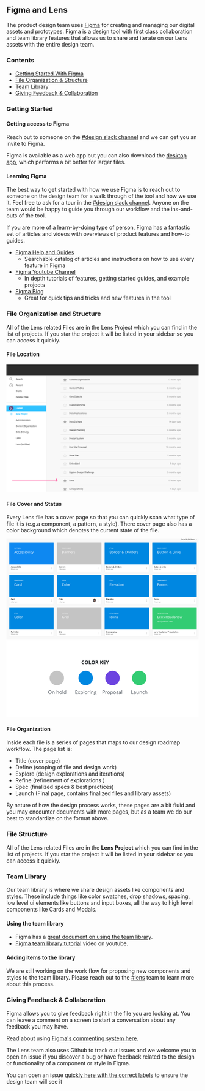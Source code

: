 ## Figma and Lens

The product design team uses [Figma](https://www.figma.com/) for creating and managing our digital assets and prototypes. Figma is a design tool with first class collaboration and team library features that allows us to share and iterate on our Lens assets with the entire design team.


### Contents
- [Getting Started With Figma](#getting-started)
- [File Organization & Structure](#file-organization-and-structure)
- [Team Library](#team-library)
- [Giving Feedback & Collaboration](#giving-feedback)

### Getting Started

#### Getting access to Figma

Reach out to someone on the [#design slack channel](https://looker.slack.com/messages/C45GCJ410) and we can get you an invite to Figma.

Figma is available as a web app but you can also download the [desktop app](https://www.figma.com/downloads/), which performs a bit better for larger files.

#### Learning Figma

The best way to get started with how we use Figma is to reach out to someone on the design team for a walk through of the tool and how we use it. Feel free to ask for a tour in the  [#design slack channel](https://looker.slack.com/messages/C45GCJ410). Anyone on the team would be happy to guide you through our workflow and the ins-and-outs of the tool.

If you are more of a learn-by-doing type of person, Figma has a fantastic set of articles and videos with overviews of product features and how-to guides.

- [Figma Help and Guides](https://help.figma.com/)
    -  Searchable catalog of articles and instructions on how to use every feature in Figma
- [Figma Youtube Channel](https://www.youtube.com/channel/UCQsVmhSa4X-G3lHlUtejzLA)
  - In depth tutorials of features, getting started guides, and example projects
- [Figma Blog](https://blog.figma.com/product/home)
  - Great for quick tips and tricks and new features in the tool

### File Organization and Structure
All of the Lens related Files are in the Lens Project which you can find in the list of projects. If you star the project it will be listed in your sidebar so you can access it quickly.

#### File Location

![Fimga Project List](/static/img/fimga_shots/figma-1.png)

#### File Cover and Status

Every Lens file has a cover page so that you can quickly scan what type of file it is (e.g.a component, a pattern, a style). There cover page also has a color background which denotes the current state of the file.

![Lens Color key](/static/img/fimga_shots/files.png)
![Lens Color key](/static/img/fimga_shots/color-key.png)

#### File Organization

Inside each file is a series of pages that maps to our design roadmap workflow. The page list is:
- Title (cover page)
- Define (scoping of file and design work)
- Explore (design explorations and iterations)
- Refine (refinement of explorations )
- Spec (finalized specs & best practices)
- Launch (Final page, contains finalized files and library assets)

By nature of how the design process works, these pages are a bit fluid and you may encounter documents with more pages, but as a team we do our best to standardize on the format above.

### File Structure
All of the Lens related Files are in the **Lens Project** which you can find in the list of projects. If you star the project it will be listed in your sidebar so you can access it quickly.

### Team Library

Our team library is where we share design assets like components and styles. These include things like color swatches, drop shadows, spacing, low level ui elements like buttons and input boxes, all the way to high level components like Cards and Modals.

#### Using the team library

- Figma has a [great document on using the team library](https://help.figma.com/editor/team-library).
- [Figma team library tutorial](https://www.youtube.com/watch?v=PgRUEyw9xpo) video on youtube.

#### Adding items to the library

We are still working on the work flow for proposing new components and styles to the team library. Please reach out to the [#lens](https://looker.slack.com/messages/C9NHFLY0G) team to learn more about this process.

### Giving Feedback & Collaboration

Figma allows you to give feedback right in the file you are looking at. You can leave a comment on a screen to start a conversation about any feedback you may have.

Read about using [Figma's commenting system here](https://help.figma.com/editor/1322329-toolbar/comments).

The Lens team also uses Github to track our issues and we welcome you to open an issue if you discover a bug or have feedback related to the design or functionality of a component or style in Figma.

You can open an issue [quickly here with the correct labels](https://github.com/looker/relens/issues/new?title=Design+Feedback&labels=design,figma) to ensure the design team will see it
